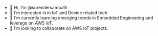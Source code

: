 - 👋 Hi, I’m @surendersampath
- 👀 I’m interested in in IoT and Device related tech.
- 🌱 I’m currently learning emerging trends in Embedded Engineering and leverage on AWS IoT.
- 💞️ I’m looking to collaborate on AWS IoT projects.

<!---
surendersampath/surendersampath is a ✨ special ✨ repository because its `README.md` (this file) appears on your GitHub profile.
You can click the Preview link to take a look at your changes.
--->
